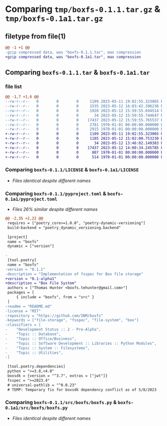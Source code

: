 # Comparing `tmp/boxfs-0.1.1.tar.gz` & `tmp/boxfs-0.1a1.tar.gz`

## filetype from file(1)

```diff
@@ -1 +1 @@
-gzip compressed data, was "boxfs-0.1.1.tar", max compression
+gzip compressed data, was "boxfs-0.1a1.tar", max compression
```

## Comparing `boxfs-0.1.1.tar` & `boxfs-0.1a1.tar`

### file list

```diff
@@ -1,7 +1,6 @@
--rw-r--r--   0        0        0     1109 2023-05-11 19:02:55.323065 boxfs-0.1.1/LICENSE
--rw-r--r--   0        0        0     1535 2023-05-12 16:03:42.396238 boxfs-0.1.1/pyproject.toml
--rw-r--r--   0        0        0     1920 2023-05-12 15:59:55.694514 boxfs-0.1.1/README.md
--rw-r--r--   0        0        0       34 2023-05-12 15:59:55.744647 boxfs-0.1.1/src/boxfs/__init__.py
--rw-r--r--   0        0        0    17437 2023-05-12 15:59:55.765537 boxfs-0.1.1/src/boxfs/boxfs.py
--rw-r--r--   0        0        0     2781 1970-01-01 00:00:00.000000 boxfs-0.1.1/setup.py
--rw-r--r--   0        0        0     2915 1970-01-01 00:00:00.000000 boxfs-0.1.1/PKG-INFO
+-rw-r--r--   0        0        0     1109 2023-05-11 19:02:55.323065 boxfs-0.1a1/LICENSE
+-rw-r--r--   0        0        0     1105 2023-05-12 15:02:00.753230 boxfs-0.1a1/pyproject.toml
+-rw-r--r--   0        0        0       34 2023-05-12 13:46:02.149383 boxfs-0.1a1/src/boxfs/__init__.py
+-rw-r--r--   0        0        0    17437 2023-05-12 14:00:34.245785 boxfs-0.1a1/src/boxfs/boxfs.py
+-rw-r--r--   0        0        0      807 1970-01-01 00:00:00.000000 boxfs-0.1a1/setup.py
+-rw-r--r--   0        0        0      514 1970-01-01 00:00:00.000000 boxfs-0.1a1/PKG-INFO
```

### Comparing `boxfs-0.1.1/LICENSE` & `boxfs-0.1a1/LICENSE`

 * *Files identical despite different names*

### Comparing `boxfs-0.1.1/pyproject.toml` & `boxfs-0.1a1/pyproject.toml`

 * *Files 26% similar despite different names*

```diff
@@ -2,35 +2,22 @@
 requires = ["poetry_core>=1.0.0", "poetry-dynamic-versioning"]
 build-backend = "poetry_dynamic_versioning.backend"
 
 [project]
 name = "boxfs"
 dynamic = ["version"]
 
-
 [tool.poetry]
 name = "boxfs"
-version = "0.1.1"
-description = "Implementation of fsspec for Box file storage"
+version = "0.1-alpha1"
+description = "Box File System"
 authors = ["Thomas Hunter <boxfs.tehunter@gmail.com>"]
 packages = [
     { include = "boxfs", from = "src" }
 ]
-readme = "README.md"
-license = "MIT"
-repository = "https://github.com/IBM/boxfs"
-keywords = ["file-storage", "fsspec", "file-system", "box"]
-classifiers = [
-    "Development Status :: 2 - Pre-Alpha",
-    "Topic :: Database",
-    "Topic :: Office/Business",
-    "Topic :: Software Development :: Libraries :: Python Modules",
-    "Topic :: System :: Filesystems",
-    "Topic :: Utilities",
-]
 
 [tool.poetry.dependencies]
 python = ">=3.8,<4.0"
 boxsdk = {version = "^3.7", extras = ["jwt"]}
 fsspec = ">=2023.4"
 # universal-pathlib = "^0.0.23"
 # TEMP: Temporary fix for boxsdk dependency conflict as of 5/8/2023
```

### Comparing `boxfs-0.1.1/src/boxfs/boxfs.py` & `boxfs-0.1a1/src/boxfs/boxfs.py`

 * *Files identical despite different names*

